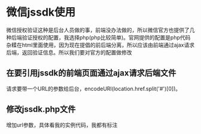 # 微信jssdk使用
微信授权验证这种是后台人员做的事，前端没办法做的，所以微信官方也提供了几种后端验证授权的配置，我选择php(php比较简单)。官网提供的配置是php代码杂糅在html里面使用，因为现在提倡的前后端分离，所以应该由前端通过ajax请求后端，返回验证信息。所以我们要对官方的配置做修改
## 在要引用jssdk的前端页面通过ajax请求后端文件
请求要带一个URL的参数给后台，encodeURI(location.href.split('#')[0])。
## 修改jssdk.php文件
增加url参数，具体看我的实例代码，我都有标注